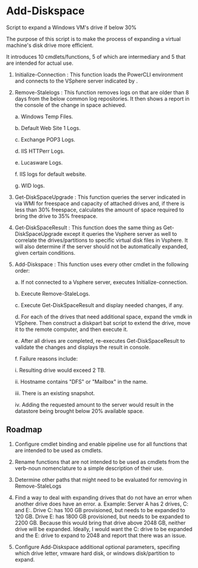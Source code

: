 # Add-Diskspace
Script to  expand a Windows VM's drive if below 30%

The purpose of this script is to make the process of expanding a virtual machine's disk drive more efficient.

It introduces 10 cmdlets/functions, 5 of which are intermediary and 5 that are intended for actual use.

1. Initialize-Connection <ComputerName> : This function loads the PowerCLI environment and connects to the VSphere server indicated by <ComputerName>.
  
2. Remove-Stalelogs <ComputerName> : This function removes logs on <Computername> that are older than 8 days from the below common log repositories. It then shows a report in the console of the change in space achieved.
  
    a. Windows Temp Files.
  
    b. Default Web Site 1 Logs.
  
    c. Exchange POP3 Logs.
  
    d. IIS HTTPerr Logs.
  
    e. Lucasware Logs.
  
    f. IIS logs for default website.
  
    g. WID logs.
  
3. Get-DiskSpaceUpgrade <ComputerName> : This function queries the server indicated in <Computername> via WMI for freespace and capacity of attached drives and, if there is less than 30% freespace, calculates the amount of space required to bring the drive to 35% freespace.
  
4. Get-DiskSpaceResult <ComputerName> : This function does the same thing as Get-DiskSpaceUpgrade except it queries the Vsphere server as well to correlate the drives/partitions to specific virtual disk files in Vsphere. It will also determine if the server should not be automatically expanded, given certain conditions.
  
5. Add-Diskspace <ComputerName> : This function uses every other cmdlet in the following order:
  
    a. If not connected to a Vsphere server, executes Initialize-connection.
  
    b. Execute Remove-StaleLogs.
  
    c. Execute Get-DiskSpaceResult and display needed changes, if any.
  
    d. For each of the drives that need additional space, expand the vmdk in VSphere. Then construct a diskpart bat script to extend the drive, move it to the remote computer, and then execute it.
  
    e. After all drives are completed, re-executes Get-DiskSpaceResult to validate the changes and displays the result in console.
  
    f. Failure reasons include:
  
      i. Resulting drive would exceed 2 TB.
    
      ii. Hostname contains "DFS" or "Mailbox" in the name.
    
      iii. There is an existing snapshot.
    
      iv. Adding the requested amount to the server would result in the datastore being brought below 20% available space.


## Roadmap

1. Configure cmdlet binding and enable pipeline use for all functions that are intended to be used as cmdlets. 

2. Rename functions that are not intended to be used as cmdlets from the verb-noun nomenclature to a simple description of their use.

3. Determine other paths that might need to be evaluated for removing in Remove-StaleLogs

4. Find a way to deal with expanding drives that do not have an error when another drive does have an error.
  a. Example: Server A has 2 drives, C: and E:. Drive C: has 100 GB provisioned, but needs to be expanded to 120 GB. Drive E: has 1800 GB provisioned, but needs to be expanded to 2200 GB. Because this would bring that drive above 2048 GB, neither drive will be expanded. Ideally, I would want the C: drive to be expanded and the E: drive to expand to 2048 and report that there was an issue.
  
5. Configure Add-Diskspace additional optional parameters, specifing which drive letter, vmware hard disk, or windows disk/partition to expand.
